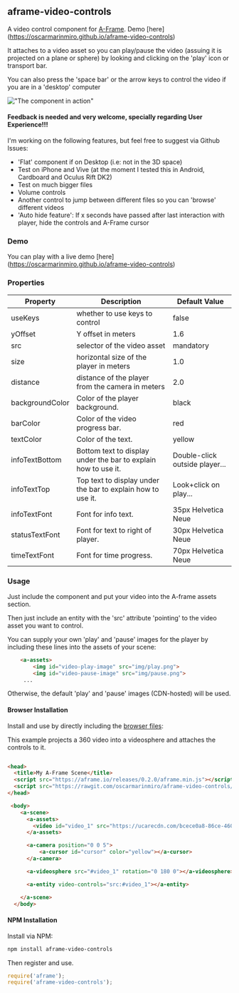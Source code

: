 ## aframe-video-controls

A video control component for [A-Frame](https://aframe.io). Demo [here] (https://oscarmarinmiro.github.io/aframe-video-controls)

It attaches to a video asset so you can play/pause the video (assuing it is projected on a plane or sphere) by looking and clicking on the 'play' icon or transport bar.

You can also press the 'space bar' or the arrow keys to control the video if you are in a 'desktop' computer

!["The component in action"](/img/video-component.png?raw=true "The component in action")

#### Feedback is needed and very welcome, specially regarding User Experience!!!

I'm working on the following features, but feel free to suggest via Github Issues:

- 'Flat' component if on Desktop (i.e: not in the 3D space)
- Test on iPhone and Vive (at the moment I tested this in Android, Cardboard and Oculus Rift DK2)
- Test on much bigger files
- Volume controls
- Another control to jump between different files so you can 'browse' different videos
- 'Auto hide feature': If x seconds have passed after last interaction with player, hide the controls and A-Frame cursor

### Demo

You can play with a live demo [here] (https://oscarmarinmiro.github.io/aframe-video-controls)


### Properties

| Property | Description                                      | Default Value |
| -------- | -----------                                      | ------------- |
| useKeys  | whether to use keys to control                   | false         |
| yOffset  | Y offset in meters                               | 1.6           |
| src      | selector of the video asset                      | mandatory     |
| size     | horizontal size of the player in meters          | 1.0           |
| distance | distance of the player from the camera in meters | 2.0           |
| backgroundColor | Color of the player background. | black           |
| barColor | Color of the video progress bar. | red |
| textColor | Color of the text. | yellow |
| infoTextBottom | Bottom text to display under the bar to explain how to use it. | Double-click outside player... |
| infoTextTop | Top text to display under the bar to explain how to use it. | Look+click on play... |
| infoTextFont | Font for info text. | 35px Helvetica Neue |
| statusTextFont | Font for text to right of player. | 30px Helvetica Neue |
| timeTextFont | Font for time progress. | 70px Helvetica Neue |

### Usage

Just include the component and put your video into the A-frame assets section.

Then just include an entity with the 'src' attribute 'pointing' to the video asset you want to control.

You can supply your own 'play' and 'pause' images for the player by including these lines into the assets of your scene:

```html
    <a-assets>
        <img id="video-play-image" src="img/play.png">
        <img id="video-pause-image" src="img/pause.png">
     ...
```

Otherwise, the default 'play' and 'pause' images (CDN-hosted) will be used.


#### Browser Installation

Install and use by directly including the [browser files](dist):

This example projects a 360 video into a videosphere and attaches the controls to it.

```html

<head>
  <title>My A-Frame Scene</title>
  <script src="https://aframe.io/releases/0.2.0/aframe.min.js"></script>
  <script src="https://rawgit.com/oscarmarinmiro/aframe-video-controls/master/dist/aframe-video-controls.min.js"></script>
</head>

 <body>
    <a-scene>
      <a-assets>
        <video id="video_1" src="https://ucarecdn.com/bcece0a8-86ce-460e-856b-40dac4875f15/"></video>
      </a-assets>

      <a-camera position="0 0 5">
          <a-cursor id="cursor" color="yellow"></a-cursor>
      </a-camera>

      <a-videosphere src="#video_1" rotation="0 180 0"></a-videosphere>

      <a-entity video-controls="src:#video_1"></a-entity>

    </a-scene>
  </body>

```

#### NPM Installation

Install via NPM:

```bash
npm install aframe-video-controls
```

Then register and use.

```js
require('aframe');
require('aframe-video-controls');
```

